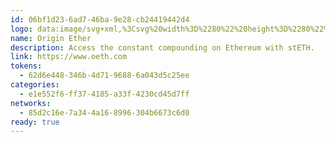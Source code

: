 ```yaml
---
id: 06bf1d23-6ad7-46ba-9e28-cb24419442d4
logo: data:image/svg+xml,%3Csvg%20width%3D%2280%22%20height%3D%2280%22%20viewBox%3D%220%200%2080%2080%22%20fill%3D%22none%22%20xmlns%3D%22http%3A%2F%2Fwww.w3.org%2F2000%2Fsvg%22%3E%0A%3Cg%20opacity%3D%220.4%22%20filter%3D%22url(%23filter0_f_206_1755)%22%3E%0A%3Cpath%20d%3D%22M54.2861%2032.8L60.6973%2026.3173C62.1872%2029.4445%2063%2033.1196%2063%2037C63%2042.775%2061.2392%2048.025%2058.056%2051.837C54.6698%2055.8772%2049.9744%2058%2044.4662%2058C39.6577%2058%2035.4814%2056.3566%2032.2533%2053.2522C32.1856%2053.2066%2032.1404%2053.138%2032.0726%2053.0695L32.0049%2053.0011C31.8017%2052.7957%2031.5986%2052.5902%2031.418%2052.3848C31.2386%2052.2033%2031.0812%2052.0217%2030.9243%2051.8404L30.9213%2051.837C30.1312%2050.9011%2029.4315%2049.8511%2028.8219%2048.7325L50.9901%2026.3173C49.3196%2024.7423%2047.1073%2023.8978%2044.4662%2023.8978C41.08%2023.8978%2038.3484%2025.2902%2036.5875%2027.9152C35.0977%2030.175%2034.3302%2033.2337%2034.3302%2037C34.3302%2038.4609%2034.443%2039.8075%2034.6687%2041.0402L28.2124%2047.5684C26.7676%2044.4641%2026%2040.8575%2026%2037.0228C26%2031.2478%2027.7383%2025.975%2030.9213%2022.163C34.285%2018.1227%2038.9805%2016%2044.4662%2016C49.2293%2016%2053.3605%2017.5978%2056.6112%2020.6566C56.7242%2020.7478%2056.8144%2020.862%2056.9274%2020.9532L57.0627%2021.0902C57.4014%2021.4555%2057.74%2021.7977%2058.056%2022.1859C58.8236%2023.0989%2059.5008%2024.0805%2060.0877%2025.1532L37.8743%2047.6141C39.5675%2049.2575%2041.8024%2050.125%2044.4662%2050.125C50.8548%2050.125%2054.6698%2045.2175%2054.6698%2037.0228C54.6698%2035.4934%2054.5343%2034.0782%2054.2861%2032.8Z%22%20fill%3D%22%233172E8%22%2F%3E%0A%3C%2Fg%3E%0A%3Cpath%20d%3D%22M50.2861%2035.8L56.6973%2029.3173C58.1872%2032.4445%2059%2036.1196%2059%2040C59%2045.775%2057.2392%2051.025%2054.056%2054.837C50.6698%2058.8772%2045.9744%2061%2040.4662%2061C35.6577%2061%2031.4814%2059.3566%2028.2533%2056.2522C28.1856%2056.2066%2028.1404%2056.138%2028.0726%2056.0695L28.0049%2056.0011C27.8017%2055.7957%2027.5986%2055.5902%2027.418%2055.3848C27.2386%2055.2033%2027.0812%2055.0217%2026.9243%2054.8404L26.9213%2054.837C26.1312%2053.9011%2025.4315%2052.8511%2024.8219%2051.7325L46.9901%2029.3173C45.3196%2027.7423%2043.1073%2026.8978%2040.4662%2026.8978C37.08%2026.8978%2034.3484%2028.2902%2032.5875%2030.9152C31.0977%2033.175%2030.3302%2036.2337%2030.3302%2040C30.3302%2041.4609%2030.443%2042.8075%2030.6687%2044.0402L24.2124%2050.5684C22.7676%2047.4641%2022%2043.8575%2022%2040.0228C22%2034.2478%2023.7383%2028.975%2026.9213%2025.163C30.285%2021.1227%2034.9805%2019%2040.4662%2019C45.2293%2019%2049.3605%2020.5978%2052.6112%2023.6566C52.7242%2023.7478%2052.8144%2023.862%2052.9274%2023.9532L53.0627%2024.0902C53.4014%2024.4555%2053.74%2024.7977%2054.056%2025.1859C54.8236%2026.0989%2055.5008%2027.0805%2056.0877%2028.1532L33.8743%2050.6141C35.5675%2052.2575%2037.8024%2053.125%2040.4662%2053.125C46.8548%2053.125%2050.6698%2048.2175%2050.6698%2040.0228C50.6698%2038.4934%2050.5343%2037.0782%2050.2861%2035.8Z%22%20fill%3D%22%233172E8%22%2F%3E%0A%3Cdefs%3E%0A%3Cfilter%20id%3D%22filter0_f_206_1755%22%20x%3D%2214%22%20y%3D%224%22%20width%3D%2261%22%20height%3D%2266%22%20filterUnits%3D%22userSpaceOnUse%22%20color-interpolation-filters%3D%22sRGB%22%3E%0A%3CfeFlood%20flood-opacity%3D%220%22%20result%3D%22BackgroundImageFix%22%2F%3E%0A%3CfeBlend%20mode%3D%22normal%22%20in%3D%22SourceGraphic%22%20in2%3D%22BackgroundImageFix%22%20result%3D%22shape%22%2F%3E%0A%3CfeGaussianBlur%20stdDeviation%3D%226%22%20result%3D%22effect1_foregroundBlur_206_1755%22%2F%3E%0A%3C%2Ffilter%3E%0A%3C%2Fdefs%3E%0A%3C%2Fsvg%3E%0A
name: Origin Ether
description: Access the constant compounding on Ethereum with stETH.
link: https://www.oeth.com
tokens:
  - 62d6e448-346b-4d71-9688-6a043d5c25ee
categories:
  - e1e552f6-ff37-4185-a33f-4230cd45d7ff
networks:
  - 85d2c16e-7a34-4a16-8996-304b6673c6d0
ready: true
---
```

